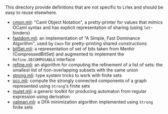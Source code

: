 This directory provide definitions that are not specific to Lrlex and should be
easy to reuse elsewhere.

- [cmon.mli](): "Caml Object Notation", a pretty-printer for values that mimics
  OCaml syntax and has explicit representation of sharing (using `let`-binders)
- [fastdom.mli](): an implementation of "A Simple, Fast Dominance Algorithm",
  used by `Cmon` for pretty-printing shared constructions
- [bitSet.mli](): a representation of set of bits taken from Menhir
  (CompressedBitSet) and augmented to implement the `Refine.DECOMPOSABLE`
interface
- [refine.mli](): an algorithm for computing the refinement of a list of sets:
  the smallest list of non-overlapping subsets with the same union
- [strong.mli](): type system tricks to work with finite sets
- [scc.mli](): compute the strongly connected components of a graph represented
  using `Strong`'s finite sets
- [mulet.mli](): a generic toolkit for producing automaton from regular
  expression using derivation
- [valmari.mli](): a DFA minimization algorithm implemented using `Strong`
  finite sets
